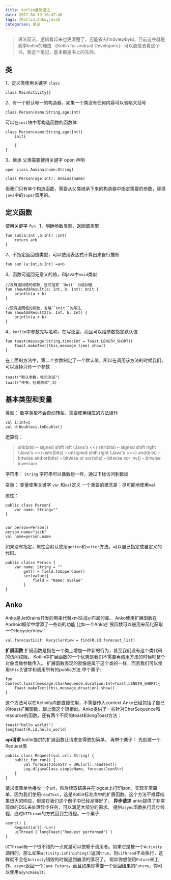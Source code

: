 ```yaml
---
title: kotlin基础语法
date: 2017-04-19 10:47:46
tags: [Kotlin,Anko,java]
categories: 笔记
---
```

> 语法简洁，逻辑看起来也更清楚了，还能省去findviewbyid，目前这些就是我学kotlin的理由
《Kotlin for android Developers》 可以直接去看这个书，我这个笔记，基本都是书上的东西。

## 类
1、定义类使用关键字 ``class ``
```
class MainActivity{}
```
2、有一个默认唯一的构造器，如果一个类没有任何内容可以省略大括号
```
class Person(name:String,age:Int)
```
可以在``init``块中写构造函数的函数体
```
class Person(name:String,age:Int){
    init{

    }
}
```
3、继承
父类需要使用关键字 open 声明
```
open class Anmina(name:String)

class Person(age:Int): Anmina(name)
```
但我们只有单个构造函数，需要从父类继承下来的构造器中指定需要的参数，替换``java``中的``super``调用的。
## 定义函数
使用关键字 ``fun ``
1、明确参数类型，返回值类型
```
fun sum(a:Int ,b:Int) :Int{
    return a+b
}
```
2、不指定返回值类型，可以使用表达式计算出来自行推断
```
fun sum (a:Int,b:Int) =a+b
```
3、函数可返回无意义的值，和java中``void``类似
```
//没有返回值的函数，显式指定``Unit``为返回值  
fun showAddResult(a: Int, b: Int): Unit {  
    println(a + b)  
}  
  
//没有返回值的函数，省略``Unit``的写法  
fun showAddResult2(a: Int, b: Int) {  
    println(a + b)  
}  
```
4、``kotlin``中参数先写名称，在写泛型，而且可以给参数指定默认值
```
fun toast(message:String,time:Int = Toast.LENGTH_SHORT){
    Toast.makeText(this,message,time).show()
}
```
在上面的方法中，第二个参数制定了一个默认值，所以在调用该方法的时候我们，可以选择只传一个参数
```
toast("默认参数，吐司测试")
toast("传参，吐司测试",3)
```
## 基本类型和变量
类型：
数字类型不会自动转型。需要使用相应的方法操作
```
val i:Int=5
val d:Double=i.toDouble()
```

运算符：
> shl(bits) – signed shift left (Java's <<)
shr(bits) – signed shift right (Java's >>)
ushr(bits) – unsigned shift right (Java's >>>)
and(bits) – bitwise and
or(bits) – bitwise or
xor(bits) – bitwise xor
inv() – bitwise inversion

字符串：
``String`` 字符串可以像数组一样，通过下标访问到数据

变量：
变量使用关键字 ``var`` 和`` val ``定义
一个重要的概念是：尽可能地使用val 

属性：
```
public class Person{
    var name: String=""
}


var person=Person()
person.name="jack"
val name=person.name
```
如果没有指定，属性会默认使用``getter``和``setter``方法。可以自己指定成自定义的代码。
```
public classs Person {
    var name: String = ""
        get() = field.toUpperCase()
        set(value){
            field = "Name: $value"
        }
}
```
## Anko
Anko是JetBrains开发的用来代替xml生成ui布局的库。
Anko使用扩展函数在Android框架中增添了一些新的功能
比如一个Anko扩展函数可以被用来简化获取一个RecyclerView：
```
val forecastList: RecyclerView = find(R.id.forecast_list)
```

**扩展函数**
扩展函数是指在一个类上增加一种新的行为，甚至我们没有这个类代码的访问权限。
Kotlin中扩展函数的一个优势是我们不需要再调用方法的时候吧整个对象当做参数传入。
扩展函数表现的就像是属于这个类的一样，而且我们可以使用``this``关键字和调用所有的public方法
举个栗子:
```
fun Context.toast(message:CharAequence,duration:Int=Toast.LENGTH_SHORT){
    Toast.makeText(this,message,druation).show()
}
```
这个方法可以在Activity内部直接使用，不需要传入context
Anko已经包括了自己的toast扩展函数，跟上面这个很相似。Anko提供了一些针对CharSequence和resource的函数，还有两个不同的toast和longToast方法：
```
toast("Hello world!")
longToast(R.id.hello_world)
```
**api请求**
kotlin提供的扩展函数让请求变得更加简单。
再举个栗子：
先创建一个Request类
```
public class Request(val url: String) {
    public fun run() {
        val forecastJsonStr = URL(url).readText()
        Log.d(javaClass.simpleName, forecastJsonStr)
    }
}
```
请求很简单地接收一个url，然后读取结果并在logcat上打印json。实现非常简单，因为我们使用``readText``，这是Kotlin标准库中的扩展函数。这个方法不推荐结果很大的响应，但是在我们这个例子中已经足够好了。
**异步请求**
anko提供了非常简单的DSL来处理异步任务，可以满足大部分的需求。
提供``async``函数执行异步线程，通过``UIThread``的方式回到主线程。一个栗子
```
async() {
    Request(url).run()
    uiThread { longToast("Request performed") }
}
```
``UIThread``有一个很不错的一点就是可以依赖于调用者。如果它是被一个``Activity``调用的，那么如果``activity.isFinishing()``返回``true``，则``uiThread``不会执行，这样就不会在``Activity``销毁的时候遇到崩溃的情况了。
假如你想使用``Future``来工作，``async``返回一个``Java Future``。而且如果你需要一个返回结果的``Future``，你可以使用``asyncResult``。
